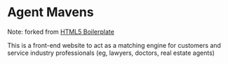 # Agent Mavens
Note: forked from [HTML5 Boilerplate](https://html5boilerplate.com)

This is a front-end website to act as a matching engine for customers and service industry professionals (eg, lawyers,
doctors, real estate agents)

